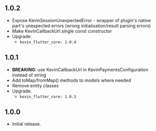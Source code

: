 ## 1.0.2

* Expose KevinSessionUnexpectedError - wrapper of plugin's native part's unexpected errors (wrong
  initialisation/result parsing errors)
* Make KevinCallbackUrl.single const constructor
* Upgrade:
  - `kevin_flutter_core: 1.0.4`

## 1.0.1

* **BREAKING**: use KevinCallbackUrl in KevinPaymentsConfiguration instead of string
* Add toMap/fromMap() methods to models where needed
* Remove entity classes
* Upgrade:
  - `kevin_flutter_core: 1.0.3`

## 1.0.0

* Initial release.